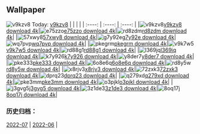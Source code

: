 ## Wallpaper
![v9kzv8](https://w.wallhaven.cc/full/v9/wallhaven-v9kzv8.jpg) Today: [v9kzv8](https://th.wallhaven.cc/small/v9/v9kzv8.jpg)
|      |      |      |
| :----: | :----: | :----: |
|![v9kzv8](https://th.wallhaven.cc/small/v9/v9kzv8.jpg)[v9kzv8 download 4k](https://wallhaven.cc/w/v9kzv8)|![e75zzo](https://th.wallhaven.cc/small/e7/e75zzo.jpg)[e75zzo download 4k](https://wallhaven.cc/w/e75zzo)|![rd8zdm](https://th.wallhaven.cc/small/rd/rd8zdm.jpg)[rd8zdm download 4k](https://wallhaven.cc/w/rd8zdm)|
|![57xwy8](https://th.wallhaven.cc/small/57/57xwy8.jpg)[57xwy8 download 4k](https://wallhaven.cc/w/57xwy8)|![g7y92e](https://th.wallhaven.cc/small/g7/g7y92e.jpg)[g7y92e download 4k](https://wallhaven.cc/w/g7y92e)|![wq7pvp](https://th.wallhaven.cc/small/wq/wq7pvp.jpg)[wq7pvp download 4k](https://wallhaven.cc/w/wq7pvp)|
|![pkegrm](https://th.wallhaven.cc/small/pk/pkegrm.jpg)[pkegrm download 4k](https://wallhaven.cc/w/pkegrm)|![v9k7w5](https://th.wallhaven.cc/small/v9/v9k7w5.jpg)[v9k7w5 download 4k](https://wallhaven.cc/w/v9k7w5)|![rd88g1](https://th.wallhaven.cc/small/rd/rd88g1.jpg)[rd88g1 download 4k](https://wallhaven.cc/w/rd88g1)|
|![l369jq](https://th.wallhaven.cc/small/l3/l369jq.jpg)[l369jq download 4k](https://wallhaven.cc/w/l369jq)|![k7y926](https://th.wallhaven.cc/small/k7/k7y926.jpg)[k7y926 download 4k](https://wallhaven.cc/w/k7y926)|![y8der7](https://th.wallhaven.cc/small/y8/y8der7.jpg)[y8der7 download 4k](https://wallhaven.cc/w/y8der7)|
|![pke333](https://th.wallhaven.cc/small/pk/pke333.jpg)[pke333 download 4k](https://wallhaven.cc/w/pke333)|![6o8e6q](https://th.wallhaven.cc/small/6o/6o8e6q.jpg)[6o8e6q download 4k](https://wallhaven.cc/w/6o8e6q)|![rd8y5w](https://th.wallhaven.cc/small/rd/rd8y5w.jpg)[rd8y5w download 4k](https://wallhaven.cc/w/rd8y5w)|
|![x8rjv3](https://th.wallhaven.cc/small/x8/x8rjv3.jpg)[x8rjv3 download 4k](https://wallhaven.cc/w/x8rjv3)|![72zxk3](https://th.wallhaven.cc/small/72/72zxk3.jpg)[72zxk3 download 4k](https://wallhaven.cc/w/72zxk3)|![dprq23](https://th.wallhaven.cc/small/dp/dprq23.jpg)[dprq23 download 4k](https://wallhaven.cc/w/dprq23)|
|![q279xd](https://th.wallhaven.cc/small/q2/q279xd.jpg)[q279xd download 4k](https://wallhaven.cc/w/q279xd)|![pke3mm](https://th.wallhaven.cc/small/pk/pke3mm.jpg)[pke3mm download 4k](https://wallhaven.cc/w/pke3mm)|![o3pjkl](https://th.wallhaven.cc/small/o3/o3pjkl.jpg)[o3pjkl download 4k](https://wallhaven.cc/w/o3pjkl)|
|![j3gvg5](https://th.wallhaven.cc/small/j3/j3gvg5.jpg)[j3gvg5 download 4k](https://wallhaven.cc/w/j3gvg5)|![3z1de3](https://th.wallhaven.cc/small/3z/3z1de3.jpg)[3z1de3 download 4k](https://wallhaven.cc/w/3z1de3)|![8oq17j](https://th.wallhaven.cc/small/8o/8oq17j.jpg)[8oq17j download 4k](https://wallhaven.cc/w/8oq17j)|

### 历史归档：
[2022-07](https://github.com/april-projects/april-wallpaper/tree/main/picture/2022-07/) | [2022-06](https://github.com/april-projects/april-wallpaper/tree/main/picture/2022-06/) | 